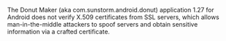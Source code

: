 The Donut Maker (aka com.sunstorm.android.donut) application 1.27 for Android does not verify X.509 certificates from SSL servers, which allows man-in-the-middle attackers to spoof servers and obtain sensitive information via a crafted certificate.